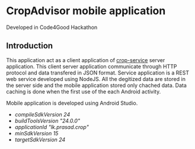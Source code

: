 # CropAdvisor mobile application
Developed in Code4Good Hackathon

## Introduction
This application act as a client application of [crop-service](https://github.com/Prasadct/crop-service) server application. This client server application communicate through HTTP protocol and data transfered in JSON format. Service application is a REST web service developed using NodeJS. All the degitized data are stored in the server side and the mobile application stored only chached data. Data caching is done when the first use of the each Android activity.

Mobile application is developed using Android Studio. 
 - _compileSdkVersion 24_   
 - _buildToolsVersion "24.0.0"_
 - _applicationId "lk.prasad.crop"_
 - _minSdkVersion 15_
 - _targetSdkVersion 24_
